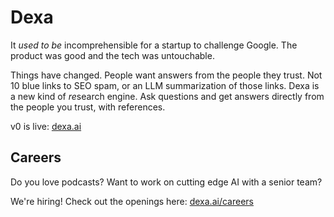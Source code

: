 # Dexa

It *used to be* incomprehensible for a startup to challenge Google. The product was good and the tech was untouchable.

Things have changed. People want answers from the people they trust. Not 10 blue links to SEO spam, or an LLM summarization of those links. Dexa is a new kind of *re*search engine. Ask questions and get answers directly from the people you trust, with references.

v0 is live: [dexa.ai](https://dexa.ai)

## Careers

Do you love podcasts? Want to work on cutting edge AI with a senior team?

We're hiring! Check out the openings here: [dexa.ai/careers](https://dexa.ai/careers)
